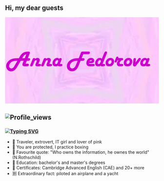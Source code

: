 ## Hi, my dear guests 

![Header](https://github.com/fedorovamainann/fedorovamainann/blob/main/Презентация1.jpg)
## ![Profile_views](https://komarev.com/ghpvc/?username=fedorovamainann&color=ff69b4&style=for-the-badge)
### [![Typing SVG](https://readme-typing-svg.demolab.com?font=Fira+Code&pause=1000&color=ff69b4&width=435&lines=The+cuttiest+QA+Engeneer+from+Moscow+(manual%2Bauto))](https://git.io/typing-svg)

- 👾 Traveler, extrovert, IT girl and lover of pink 
- 🍇 You are protected, I practice boxing
- 🔮 Favourite quote: "Who owns the information, he ownes the world" (N.Rothschild)
- 🌸 Education: bachelor's and master's degrees
- 🎀 Certificates: Cambridge Advanced English (CAE) and 20+ more
- 🈹 Extraordinary fact: piloted an airplane and a yacht


